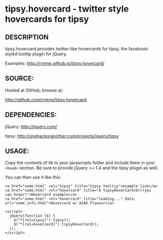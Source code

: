 tipsy.hovercard - twitter style hovercards for tipsy
===============

DESCRIPTION
-----------

tipsy.hovercard provides twitter-like hovercards for tipsy, the facebook-styled
tooltip plugin for jQuery.

Examples: http://rrrene.github.io/tipsy.hovercard/


SOURCE:
-------

Hosted at GitHub; browse at:

  http://github.com/rrrene/tipsy.hovercard


DEPENDENCIES:
-------------

jQuery: http://jquery.com/

tipsy: http://onehackoranother.com/projects/jquery/tipsy


USAGE:
------

Copy the contents of lib to your javascripts folder and include them in your 
`<head>` section. Be sure to provide jQuery >= 1.4 and the tipsy plugin as well.

You can then use it like this:

    <a href="some.html" rel="tipsy" title="tipsy tooltip">example link</a>
    <a href="some.html" rel="hovercard" title="A tipsyHoverCard<br>(you can hover)">Hovercard example</a>
    <a href="some.html" rel="hovercard" title="loading..." data-url="some_info.html">Hovercard w/ AJAX Flavour</a>

    <script>
      jQuery(function ($) {
        $("*[rel=tipsy]").tipsy();
        $("*[rel=hovercard]").tipsyHoverCard();
      });
    </script>

